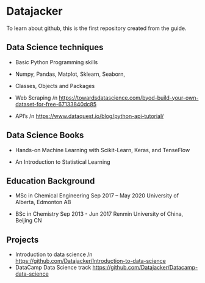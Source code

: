 # Datajacker
To learn about github, this is the first repository created from the guide.

## Data Science techniques
* Basic Python Programming skills

* Numpy, Pandas, Matplot, Sklearn, Seaborn,

* Classes, Objects and Packages

* Web Scraping /n
  https://towardsdatascience.com/byod-build-your-own-dataset-for-free-67133840dc85

* API’s  /n
  https://www.dataquest.io/blog/python-api-tutorial/
 
## Data Science Books
* Hands-on Machine Learning with Scikit-Learn, Keras, and TenseFlow

* An Introduction to Statistical Learning

## Education Background
* MSc in Chemical Engineering                                                                               Sep 2017 – May 2020
  University of Alberta, Edmonton AB
  
* BSc in Chemistry                                                                                          Sep 2013 - Jun 2017
  Renmin University of China, Beijing CN
  
## Projects
* Introduction to data science /n
  https://github.com/Datajacker/Introduction-to-data-science
* DataCamp Data Science track
  https://github.com/Datajacker/Datacamp-data-science


